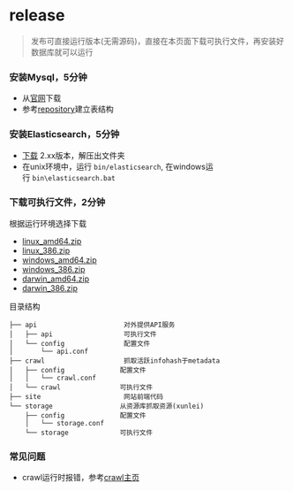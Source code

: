 # release
>  发布可直接运行版本(无需源码)，直接在本页面下载可执行文件，再安装好数据库就可以运行



### 安装Mysql，5分钟

- 从[官网](http://dev.mysql.com/downloads/)下载
- 参考[repository](https://github.com/btlike/repository)建立表结构


### 安装Elasticsearch，5分钟

- [下载](https://www.elastic.co/downloads/elasticsearch) 2.xx版本，解压出文件夹
- 在unix环境中，运行 `bin/elasticsearch`, 在windows运行 `bin\elasticsearch.bat` 


### 下载可执行文件，2分钟

根据运行环境选择下载

- [linux_amd64.zip](http://obu2kw0g0.bkt.clouddn.com/linux_amd64.zip)
- [linux_386.zip](http://obu2kw0g0.bkt.clouddn.com/linux_386.zip)
- [windows_amd64.zip](http://obu2kw0g0.bkt.clouddn.com/windows_amd64.zip)
- [windows_386.zip](http://obu2kw0g0.bkt.clouddn.com/windows_386.zip)
- [darwin_amd64.zip](http://obu2kw0g0.bkt.clouddn.com/darwin_amd64.zip)
- [darwin_386.zip](http://obu2kw0g0.bkt.clouddn.com/darwin_386.zip)

目录结构

```shell
├── api                      对外提供API服务
│   ├── api                  可执行文件
│   └── config               配置文件
│       └── api.conf
├── crawl                    抓取活跃infohash于metadata
│   ├── config				配置文件
│   │   └── crawl.conf		 
│   └── crawl				可执行文件
├── site                     网站前端代码
└── storage					从资源库抓取资源(xunlei)
    ├── config				配置文件
    │   └── storage.conf
    └── storage				可执行文件
```



### 常见问题

- crawl运行时报错，参考[crawl主页](https://github.com/btlike/crawl)

  ​
